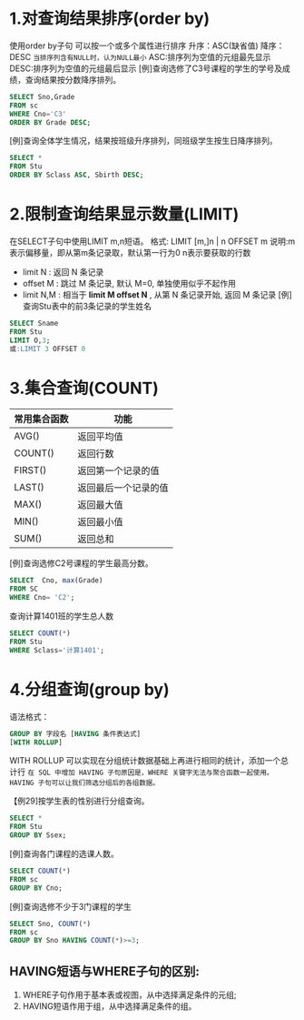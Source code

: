 # 1.对查询结果排序(order by)
使用order by子句
可以按一个或多个属性进行排序
升序：ASC(缺省值) 降序：DESC
`当排序列含有NULL时，认为NULL最小`
ASC:排序列为空值的元组最先显示
DESC:排序列为空值的元组最后显示
[例]查询选修了C3号课程的学生的学号及成绩，查询结果按分数降序排列。
```sql
SELECT Sno,Grade
FROM sc
WHERE Cno='C3'
ORDER BY Grade DESC;
```
    
[例]查询全体学生情况，结果按班级升序排列，同班级学生按生日降序排列。
```sql
SELECT *
FROM Stu
ORDER BY Sclass ASC, Sbirth DESC;
```


# 2.限制查询结果显示数量(LIMIT)
在SELECT子句中使用LIMIT m,n短语。
格式:
LIMIT [m,]n | n OFFSET m
说明:m表示偏移量，即从第m条记录取，默认第一行为0
n表示要获取的行数
-   limit N : 返回 N 条记录
-   offset M : 跳过 M 条记录, 默认 M=0, 单独使用似乎不起作用
-   limit N,M : 相当于 **limit M offset N** , 从第 N 条记录开始, 返回 M 条记录
[例]查询Stu表中的前3条记录的学生姓名
```sql
SELECT Sname 
FROM Stu
LIMIT O,3;
或:LIMIT 3 OFFSET 0
```


# 3.集合查询(COUNT)
| 常用集合函数 | 功能                 |
| -------- | -------------------- |
| AVG()    | 返回平均值           |
| COUNT()  | 返回行数             |
| FIRST()  | 返回第一个记录的值   |
| LAST()   | 返回最后一个记录的值 |
| MAX()    | 返回最大值           |
| MIN()    | 返回最小值           |
| SUM()    | 返回总和             |
[例]查询选修C2号课程的学生最高分数。
```sql
SELECT  Cno, max(Grade)
FROM SC
WHERE Cno= 'C2';
```

查询计算1401班的学生总人数
```sql
SELECT COUNT(*)
FROM Stu
WHERE Sclass='计算1401';
```

# 4.分组查询(group by)

语法格式：
```sql
GROUP BY 字段名 [HAVING 条件表达式] 
[WITH ROLLUP]
```
WITH ROLLUP 可以实现在分组统计数据基础上再进行相同的统计，添加一个总计行
`在 SQL 中增加 HAVING 子句原因是，WHERE 关键字无法与聚合函数一起使用。HAVING 子句可以让我们筛选分组后的各组数据。`

【例29]按学生表的性别进行分组查询。
```sql
SELECT *
FROM Stu
GROUP BY Ssex;
```
[例]查询各门课程的选课人数。
```sql
SELECT COUNT(*)
FROM sc
GROUP BY Cno;
```

[例]查询选修不少于3门课程的学生
```sql
SELECT Sno, COUNT(*)
FROM sc
GROUP BY Sno HAVING COUNT(*)>=3;
```

## HAVING短语与WHERE子句的区别:
1. WHERE子句作用于基本表或视图，从中选择满足条件的元组;
2. HAVING短语作用于组，从中选择满足条件的组。



